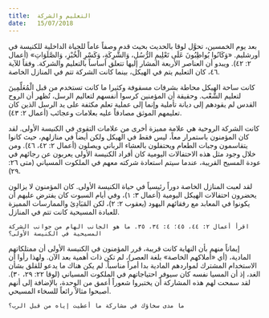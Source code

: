 ```yaml
---
title:  التعليم والشركة
date:   15/07/2018
---
```


بعد يوم الخمسين، تحوَّل لوقا بالحديث بحيث قدم وصفاً عاماً للحياة الداخلية للكنيسة في أورشليم. «وَكَانُوا يُواظِبُونَ عَلَى تَعْلِيمِ الرُّسُلِ، وَالشَّرِكَةِ، وَكَسْرِ الْخُبْزِ، وَالصَّلَوَاتِ» (أعمال ٢: ٤٢). ويبدو أن العناصر الأربعة المشار إليها تتعلق أساساً بالتعليم والشركة. وفقاً للآية ٤٦، كان التعليم يتم في الهيكل، بينما كانت الشركة تتم في المنازل الخاصة.

كانت ساحة الهيكل محاطة بشرفات مسقوفة وكثيرا ما كانت تستخدم من قبل الْمُعَلِّمِينَ لتعليم الشَّعْب. وحقيقة أن المؤمنين كرسوا أنفسهم لتعاليم الرسل، تُظهر أن الروح القدس لم يقودهم إلى ديانة تأملية وإنما إلى عملية تعلم مكثفة على يد الرسل الذين كان تعليمهم الموثق مصادقاً عليه بعلامات وعجائب (أعمال ٢: ٤٣).

كانت الشركة الروحية هي علامة مميزة أخرى من علامات التقوى في الكنيسة الأولى. لقد كان المؤمنون باستمرار معاً، ليس فقط في الهيكل ولكن أيضاً في منازلهم، حيث كانوا يتقاسمون وجبات الطعام ويحتفلون بالعشاء الرباني ويصلون (أعمال ٢: ٤٢، ٤٦). ومن خلال وجود مثل هذه الاحتفالات اليومية كان أفراد الكنيسة الأولى يعربون عن رجائهم في عودة المسيح القريبة، عندما سيتم استعادة شركته معهم في الملكوت المسياني (متى ٢٦: ٢٩).

لقد لعبت المنازل الخاصة دوراً رئيسياً في حياة الكنيسة الأولى. كان المؤمنون لا يزالون يحضرون احتفالات الهيكل اليومية (أعمال ٣: ١)، وفي أيام السبوت كان يفترض عليهم أن يكونوا في المعابد مع رفقائهم اليهود (يعقوب ٢: ٢)، لكن المَبَادِئ والممارسات المميزة للعبادة المسيحية كانت تتم في المنازل.

`اقرأ أعمال ٢: ٤٤، ٤٥؛ ٤: ٣٤، ٣٥. ما هو الجانب الهام من جوانب الشركة المسيحية في الكنيسة الأولى؟`

إيماناً منهم بأن النهاية كانت قريبة، قرر المؤمنون في الكنيسة الأولى أن ممتلكاتهم المادية، (أي «أملاكهم الخاصة» بلغة العصر)، لم تكن ذات أهمية بعد الآن. ولهذا رأوا أن الاستخدام المشترك لمواردهم المادية بدا أمراً مناسباً. لم يكن هناك ما يدعو للقلق بشأن الغد، إذ أن المسيا نفسه كان سيوفر احتياجاتهم في الملكوت المسياني (لوقا ٢٢: ٢٩، ٣٠). لقد سمحت لهم هذه المشاركة أن يختبروا شعوراً أعمق من الوحدة، بالإضافة إلى أنهم أصبحوا مثالاً رائعاً للسخاء المسيحي.

`ما مدى سخاؤك في مشاركة ما أعطيت إياه من قبل الرب؟`